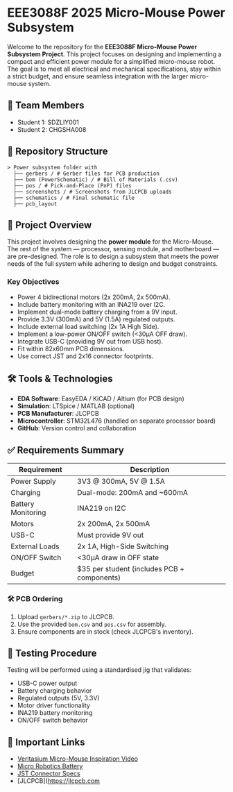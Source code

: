 # EEE3088F 2025 Micro-Mouse Power Subsystem

Welcome to the repository for the **EEE3088F Micro-Mouse Power Subsystem Project**. This project focuses on designing and implementing a compact and efficient power module for a simplified micro-mouse robot. The goal is to meet all electrical and mechanical specifications, stay within a strict budget, and ensure seamless integration with the larger micro-mouse system.

## 👥 Team Members

- Student 1: SDZLIY001
- Student 2: CHGSHA008


## 📁 Repository Structure
```
> Power subsystem folder with 
  ├── gerbers / # Gerber files for PCB production
  ├── bom (PowerSchematic) / # Bill of Materials (.csv)
  ├── pos / # Pick-and-Place (PnP) files
  ├── screenshots / # Screenshots from JLCPCB uploads
  ├── schematics / # Final schematic file
  ├── pcb_layout 
```

## 🧠 Project Overview

This project involves designing the **power module** for the Micro-Mouse. The rest of the system — processor, sensing module, and motherboard — are pre-designed. The role is to design a subsystem that meets the power needs of the full system while adhering to design and budget constraints.

### Key Objectives

- Power 4 bidirectional motors (2x 200mA, 2x 500mA).
- Include battery monitoring with an INA219 over I2C.
- Implement dual-mode battery charging from a 9V input.
- Provide 3.3V (300mA) and 5V (1.5A) regulated outputs.
- Include external load switching (2x 1A High Side).
- Implement a low-power ON/OFF switch (<30µA OFF draw).
- Integrate USB-C (providing 9V out from USB host).
- Fit within 82x60mm PCB dimensions.
- Use correct JST and 2x16 connector footprints.

## 🛠️ Tools & Technologies

- **EDA Software**: EasyEDA / KiCAD / Altium (for PCB design)
- **Simulation**: LTSpice / MATLAB (optional)
- **PCB Manufacturer**: JLCPCB
- **Microcontroller**: STM32L476 (handled on separate processor board)
- **GitHub**: Version control and collaboration

## ✅ Requirements Summary

| Requirement | Description |
|-------------|-------------|
| Power Supply | 3V3 @ 300mA, 5V @ 1.5A |
| Charging | Dual-mode: 200mA and ~600mA |
| Battery Monitoring | INA219 on I2C |
| Motors | 2x 200mA, 2x 500mA |
| USB-C | Must provide 9V out |
| External Loads | 2x 1A, High-Side Switching |
| ON/OFF Switch | <30µA draw in OFF state |
| Budget | $35 per student (includes PCB + components) |

### 🛠️ PCB Ordering  
1. Upload `gerbers/*.zip` to JLCPCB.  
2. Use the provided `bom.csv` and `pos.csv` for assembly.  
3. Ensure components are in stock (check JLCPCB's inventory).
   
## 🧪 Testing Procedure

Testing will be performed using a standardised jig that validates:
- USB-C power output
- Battery charging behavior
- Regulated outputs (5V, 3.3V)
- Motor driver functionality
- INA219 battery monitoring
- ON/OFF switch behavior

## 🔗 Important Links

- [Veritasium Micro-Mouse Inspiration Video](https://www.youtube.com/watch?v=ZMQbHMgK2rw)
- [Micro Robotics Battery](https://www.robotics.org.za/802540)
- [JST Connector Specs](https://www.robotics.org.za/JST-PH-2P-90)
- [JLCPCB](https://jlcpcb.com
